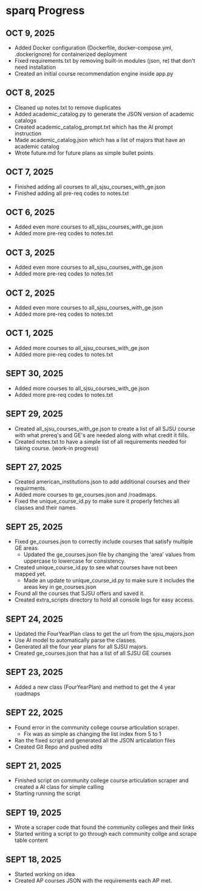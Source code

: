 # sparq Progress

## OCT 9, 2025
- Added Docker configuration (Dockerfile, docker-compose.yml, .dockerignore) for containerized deployment
- Fixed requirements.txt by removing built-in modules (json, re) that don't need installation
- Created an initial course recommendation engine inside app.py

## OCT 8, 2025
- Cleaned up notes.txt to remove duplicates
- Added academic_catalog.py to generate the JSON version of academic catalogs
- Created academic_catalog_prompt.txt which has the AI prompt instruction
- Made academic_catalog.json which has a list of majors that have an academic catalog
- Wrote future.md for future plans as simple bullet points

## OCT 7, 2025
- Finished adding all courses to all_sjsu_courses_with_ge.json
- Finished adding all pre-req codes to notes.txt

## OCT 6, 2025
- Added even more courses to all_sjsu_courses_with_ge.json
- Added more pre-req codes to notes.txt

## OCT 3, 2025
- Added even more courses to all_sjsu_courses_with_ge.json
- Added more pre-req codes to notes.txt

## OCT 2, 2025
- Added even more courses to all_sjsu_courses_with_ge.json
- Added more pre-req codes to notes.txt


## OCT 1, 2025
- Added more courses to all_sjsu_courses_with_ge.json
- Added more pre-req codes to notes.txt

## SEPT 30, 2025
- Added more courses to all_sjsu_courses_with_ge.json
- Added more pre-req codes to notes.txt

## SEPT 29, 2025
- Created all_sjsu_courses_with_ge.json to create a list of all SJSU course with what prereq's and GE's are needed along with what credit it fills.
- Created notes.txt to have a simple list of all requirements needed for taking course. (work-in progress)

## SEPT 27, 2025
- Created american_institutions.json to add additional courses and their requirments.
- Added more courses to ge_courses.json and /roadmaps.
- Fixed the unique_course_id.py to make sure it properly fetches all classes and their names

## SEPT 25, 2025
- Fixed ge_courses.json to correctly include courses that satisfy multiple GE areas.
  - Updated the ge_courses.json file by changing the 'area' values from uppercase to lowercase for consistency.
- Created unique_course_id.py to see what courses have not been mapped yet.
  - Made an update to unique_course_id.py to make sure it includes the areas key in ge_courses.json
- Found all the courses that SJSU offers and saved it.
- Created extra_scripts directory to hold all console logs for easy access. 

## SEPT 24, 2025
- Updated the FourYearPlan class to get the url from the sjsu_majors.json
- Use AI model to automatically parse the classes. 
- Generated all the four year plans for all SJSU majors.
- Created ge_courses.json that has a list of all SJSU GE courses

## SEPT 23, 2025
- Added a new class (FourYearPlan) and method to get the 4 year roadmaps

## SEPT 22, 2025
- Found error in the community college course articulation scraper. 
  - Fix was as simple as changing the list index from 5 to 1
- Ran the fixed script and generated all the JSON articalation files
- Created Git Repo and pushed edits

## SEPT 21, 2025
- Finished script on community college course articulation scraper and created a AI class for simple calling
- Starting running the script

## SEPT 19, 2025
- Wrote a scraper code that found the community colleges and their links
- Started writing a script to go through each community collge and scrape table content 

## SEPT 18, 2025
- Started working on idea
- Created AP courses JSON with the requirements each AP met.
